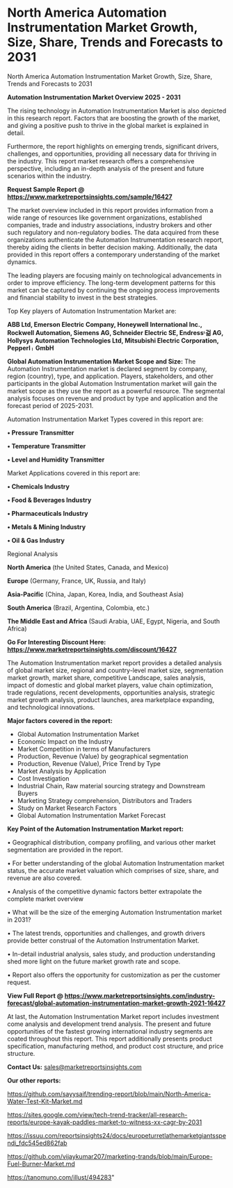 # North America Automation Instrumentation Market Growth, Size, Share, Trends and Forecasts to 2031
North America Automation Instrumentation Market Growth, Size, Share, Trends and Forecasts to 2031

<Strong> Automation Instrumentation Market Overview 2025 - 2031</strong>

The rising technology in Automation Instrumentation Market is also depicted in this research report. Factors that are boosting the growth of the market, and giving a positive push to thrive in the global market is explained in detail.

Furthermore, the report highlights on emerging trends, significant drivers, challenges, and opportunities, providing all necessary data for thriving in the industry. This report market research offers a comprehensive perspective, including an in-depth analysis of the present and future scenarios within the industry.

<strong>Request Sample Report @ <a href=https://www.marketreportsinsights.com/sample/16427>https://www.marketreportsinsights.com/sample/16427</a></strong>

The market overview included in this report provides information from a wide range of resources like government organizations, established companies, trade and industry associations, industry brokers and other such regulatory and non-regulatory bodies. The data acquired from these organizations authenticate the Automation Instrumentation research report, thereby aiding the clients in better decision making. Additionally, the data provided in this report offers a contemporary understanding of the market dynamics.

The leading players are focusing mainly on technological advancements in order to improve efficiency. The long-term development patterns for this market can be captured by continuing the ongoing process improvements and financial stability to invest in the best strategies.

Top Key players of Automation Instrumentation Market are:

<strong>ABB Ltd, Emerson Electric Company, Honeywell International Inc., Rockwell Automation, Siemens AG, Schneider Electric SE, Endressᶫ걺 AG, Hollysys Automation Technologies Ltd, Mitsubishi Electric Corporation, Pepperlᛧ GmbH</strong>

<strong><b>Global Automation Instrumentation Market Scope and Size:</b></strong>
The Automation Instrumentation market is declared segment by company, region (country), type, and application. Players, stakeholders, and other participants in the global Automation Instrumentation market will gain the market scope as they use the report as a powerful resource. The segmental analysis focuses on revenue and product by type and application and the forecast period of 2025-2031.

Automation Instrumentation Market Types covered in this report are:

<strong>• Pressure Transmitter

• Temperature Transmitter

• Level and Humidity Transmitter</strong>

Market Applications covered in this report are:

<strong>• Chemicals Industry

• Food & Beverages Industry

• Pharmaceuticals Industry

• Metals & Mining Industry

• Oil & Gas Industry</strong> 

Regional Analysis

<strong>North America</strong> (the United States, Canada, and Mexico)

<strong>Europe</strong> (Germany, France, UK, Russia, and Italy)

<strong>Asia-Pacific</strong> (China, Japan, Korea, India, and Southeast Asia)

<strong>South America</strong> (Brazil, Argentina, Colombia, etc.)

<strong>The Middle East and Africa</strong> (Saudi Arabia, UAE, Egypt, Nigeria, and South Africa)

<strong>Go For Interesting Discount Here: <a href=https://www.marketreportsinsights.com/discount/16427>https://www.marketreportsinsights.com/discount/16427</a></strong>

The Automation Instrumentation market report provides a detailed analysis of global market size, regional and country-level market size, segmentation market growth, market share, competitive Landscape, sales analysis, impact of domestic and global market players, value chain optimization, trade regulations, recent developments, opportunities analysis, strategic market growth analysis, product launches, area marketplace expanding, and technological innovations.

<strong><b>Major factors covered in the report:</b></strong>
<ul>
  <li>Global Automation Instrumentation Market </li>
  <li>Economic Impact on the Industry</li>
  <li>Market Competition in terms of Manufacturers</li>
  <li>Production, Revenue (Value) by geographical segmentation</li>
  <li>Production, Revenue (Value), Price Trend by Type</li>
  <li>Market Analysis by Application</li>
  <li>Cost Investigation</li>
  <li>Industrial Chain, Raw material sourcing strategy and Downstream Buyers</li>
  <li>Marketing Strategy comprehension, Distributors and Traders</li>
  <li>Study on Market Research Factors</li>
  <li>Global Automation Instrumentation Market Forecast</li>
</ul>

<strong><b>Key Point of the Automation Instrumentation Market report:</b></strong>

• Geographical distribution, company profiling, and various other market segmentation are provided in the report.

• For better understanding of the global Automation Instrumentation market status, the accurate market valuation which comprises of size, share, and revenue are also covered.

• Analysis of the competitive dynamic factors better extrapolate the complete market overview

• What will be the size of the emerging Automation Instrumentation market in 2031?

• The latest trends, opportunities and challenges, and growth drivers provide better construal of the Automation Instrumentation Market.

• In-detail industrial analysis, sales study, and production understanding shed more light on the future market growth rate and scope.

• Report also offers the opportunity for customization as per the customer request.

<strong><b>View Full Report @ <a href=https://www.marketreportsinsights.com/industry-forecast/global-automation-instrumentation-market-growth-2021-16427>https://www.marketreportsinsights.com/industry-forecast/global-automation-instrumentation-market-growth-2021-16427</a></b></strong>


At last, the Automation Instrumentation Market report includes investment come analysis and development trend analysis. The present and future opportunities of the fastest growing international industry segments are coated throughout this report. This report additionally presents product specification, manufacturing method, and product cost structure, and price structure.

<strong>Contact Us:</strong>
sales@marketreportsinsights.com

<strong>Our other reports:</strong>

<a href=https://github.com/sayysaif/trending-report/blob/main/North-America-Water-Test-Kit-Market.md>https://github.com/sayysaif/trending-report/blob/main/North-America-Water-Test-Kit-Market.md</a>

<a href=https://sites.google.com/view/tech-trend-tracker/all-research-reports/europe-kayak-paddles-market-to-witness-xx-cagr-by-2031>https://sites.google.com/view/tech-trend-tracker/all-research-reports/europe-kayak-paddles-market-to-witness-xx-cagr-by-2031</a>

<a href=https://issuu.com/reportsinsights24/docs/europeturretlathemarketgiantsspendi_fdc545ed862fab>https://issuu.com/reportsinsights24/docs/europeturretlathemarketgiantsspendi_fdc545ed862fab</a>

<a href=https://github.com/vijaykumar207/marketing-trands/blob/main/Europe-Fuel-Burner-Market.md>https://github.com/vijaykumar207/marketing-trands/blob/main/Europe-Fuel-Burner-Market.md</a>

<a href=https://tanomuno.com/illust/494283>https://tanomuno.com/illust/494283</a>"
